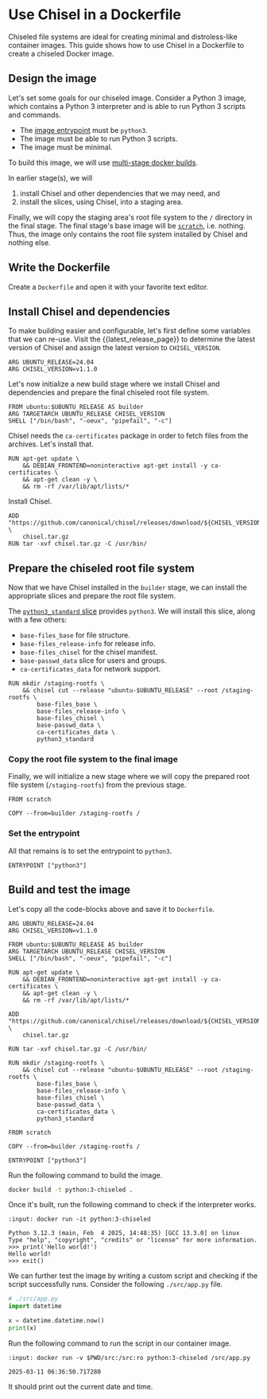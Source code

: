# Use Chisel in a Dockerfile

Chiseled file systems are ideal for creating minimal and distroless-like
container images. This guide shows how to use Chisel in a Dockerfile to create a
chiseled Docker image.


## Design the image

Let's set some goals for our chiseled image. Consider a Python 3 image, which
contains a Python 3 interpreter and is able to run Python 3 scripts and
commands.

- The [image entrypoint] must be `python3`.
- The image must be able to run Python 3 scripts.
- The image must be minimal.

To build this image, we will use [multi-stage docker builds].

In earlier stage(s), we will

1. install Chisel and other dependencies that we may need, and
2. install the slices, using Chisel, into a staging area.

Finally, we will copy the staging area's root file system to the `/` directory
in the final stage. The final stage's base image will be [`scratch`], i.e.
nothing. Thus, the image only contains the root file system installed by Chisel
and nothing else.


## Write the Dockerfile

Create a `Dockerfile` and open it with your favorite text editor.


## Install Chisel and dependencies

To make building easier and configurable, let's first define some variables that
we can re-use. Visit the {{latest_release_page}} to determine the latest version
of Chisel and assign the latest version to `CHISEL_VERSION`.

```docker
ARG UBUNTU_RELEASE=24.04
ARG CHISEL_VERSION=v1.1.0
```

Let's now initialize a new build stage where we install Chisel and dependencies
and prepare the final chiseled root file system.

```docker
FROM ubuntu:$UBUNTU_RELEASE AS builder
ARG TARGETARCH UBUNTU_RELEASE CHISEL_VERSION
SHELL ["/bin/bash", "-oeux", "pipefail", "-c"]
```

Chisel needs the `ca-certificates` package in order to fetch files from the
archives. Let's install that.

```docker
RUN apt-get update \
    && DEBIAN_FRONTEND=noninteractive apt-get install -y ca-certificates \
    && apt-get clean -y \
    && rm -rf /var/lib/apt/lists/*
```

Install Chisel.

```docker
ADD "https://github.com/canonical/chisel/releases/download/${CHISEL_VERSION}/chisel_${CHISEL_VERSION}_linux_${TARGETARCH}.tar.gz" \
    chisel.tar.gz
RUN tar -xvf chisel.tar.gz -C /usr/bin/
```


## Prepare the chiseled root file system

Now that we have Chisel installed in the `builder` stage, we can install the
appropriate slices and prepare the root file system.

The [`python3_standard` slice] provides `python3`. We will install this slice,
along with a few others:

- `base-files_base` for file structure.
- `base-files_release-info` for release info.
- `base-files_chisel` for the chisel manifest.
- `base-passwd_data` slice for users and groups.
- `ca-certificates_data` for network support.

```docker
RUN mkdir /staging-rootfs \
    && chisel cut --release "ubuntu-$UBUNTU_RELEASE" --root /staging-rootfs \
        base-files_base \
        base-files_release-info \
        base-files_chisel \
        base-passwd_data \
        ca-certificates_data \
        python3_standard
```


### Copy the root file system to the final image

Finally, we will initialize a new stage where we will copy the prepared root
file system (`/staging-rootfs`) from the previous stage.

```docker
FROM scratch

COPY --from=builder /staging-rootfs /
```


### Set the entrypoint

All that remains is to set the entrypoint to `python3`.

```docker
ENTRYPOINT ["python3"]
```


## Build and test the image

Let's copy all the code-blocks above and save it to `Dockerfile`.

```docker
ARG UBUNTU_RELEASE=24.04
ARG CHISEL_VERSION=v1.1.0

FROM ubuntu:$UBUNTU_RELEASE AS builder
ARG TARGETARCH UBUNTU_RELEASE CHISEL_VERSION
SHELL ["/bin/bash", "-oeux", "pipefail", "-c"]

RUN apt-get update \
    && DEBIAN_FRONTEND=noninteractive apt-get install -y ca-certificates \
    && apt-get clean -y \
    && rm -rf /var/lib/apt/lists/*

ADD "https://github.com/canonical/chisel/releases/download/${CHISEL_VERSION}/chisel_${CHISEL_VERSION}_linux_${TARGETARCH}.tar.gz" \
    chisel.tar.gz

RUN tar -xvf chisel.tar.gz -C /usr/bin/

RUN mkdir /staging-rootfs \
    && chisel cut --release "ubuntu-$UBUNTU_RELEASE" --root /staging-rootfs \
        base-files_base \
        base-files_release-info \
        base-files_chisel \
        base-passwd_data \
        ca-certificates_data \
        python3_standard

FROM scratch

COPY --from=builder /staging-rootfs /

ENTRYPOINT ["python3"]
```

Run the following command to build the image.

```sh
docker build -t python:3-chiseled .
```

Once it's built, run the following command to check if the interpreter works.

```{terminal}
:input: docker run -it python:3-chiseled

Python 3.12.3 (main, Feb  4 2025, 14:48:35) [GCC 13.3.0] on linux
Type "help", "copyright", "credits" or "license" for more information.
>>> print('Hello world!')
Hello world!
>>> exit()
```

We can further test the image by writing a custom script and checking if the
script successfully runs. Consider the following `./src/app.py` file.

```py
# ./src/app.py
import datetime

x = datetime.datetime.now()
print(x)
```

Run the following command to run the script in our container image.

```{terminal}
:input: docker run -v $PWD/src:/src:ro python:3-chiseled /src/app.py

2025-03-11 06:36:50.717280
```

It should print out the current date and time.


<!-- LINKS -->

[python3 package on Noble]: https://packages.ubuntu.com/noble/python3
[image entrypoint]: https://github.com/opencontainers/image-spec/blob/main/config.md
[multi-stage docker builds]: https://docs.docker.com/build/building/multi-stage/
[`scratch`]: https://hub.docker.com/_/scratch
[`python3_standard` slice]: https://github.com/canonical/chisel-releases/blob/ubuntu-24.04/slices/python3.yaml#L13
